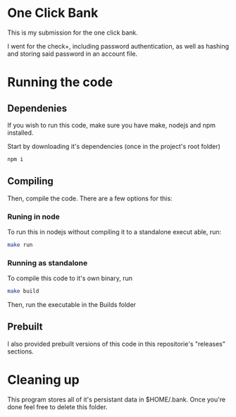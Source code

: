 # One Click Bank

This is my submission for the one click bank.

I went for the check+, including password authentication, as well as hashing and storing said password in an account file.

# Running the code

## Dependenies

If you wish to run this code, make sure you have make, nodejs and npm installed.

Start by downloading it's dependencies (once in the project's root folder)

```bash
npm i
```

## Compiling

Then, compile the code. There are a few options for this:

### Runing in node
To run this in nodejs without compiling it to a standalone execut able, run:

```bash
make run
```

### Running as standalone
To compile this code to it's own binary, run

```bash
make build
```
Then, run the executable in the Builds folder

## Prebuilt
I also provided prebuilt versions of this code in this repositorie's "releases" sections.

# Cleaning up
This program stores all of it's persistant data in $HOME/.bank. Once you're done feel free to delete this folder.